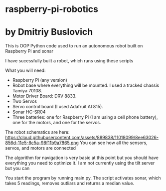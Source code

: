 # raspberry-pi-robotics

# by Dmitriy Buslovich

This is OOP Python code used to run an autonomous robot built on Raspberry Pi and sonar

I have sucessfully built a robot, which runs using these scripts

What you will need:

- Raspberry Pi (any version)
- Robot base where everything will be mounted. I used a tracked chassis Tamiya 70108.
- Motor Driver Board: DRV 8833.
- Two Servos 
- Servo control board (I used Adafruit AI 815). 
- Sonar HC-SR04
- Three batteries: one for Raspberry Pi (I am using a cell phone battery), one for the motors, and one for the servos.

The robot schematics are here: https://cloud.githubusercontent.com/assets/889838/11018099/8ee63026-856d-11e5-8c5a-98f11b9a7865.png
You can see how all the sensors, servos, and motors are connected

The algorithm for navigation is very basic at this point but you should have everything you need to optimize it. I am not currently using the tilt server but you can

You start the program by running main.py.
The script activates sonar, which takes 5 readings, removes outliars and returns a median value.
